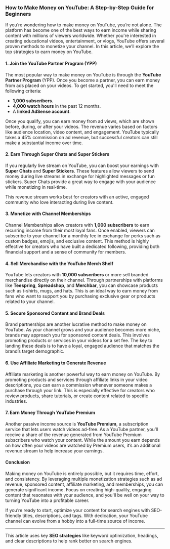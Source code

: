 ### How to Make Money on YouTube: A Step-by-Step Guide for Beginners

If you’re wondering how to make money on YouTube, you’re not alone. The platform has become one of the best ways to earn income while sharing content with millions of viewers worldwide. Whether you're interested in creating educational videos, entertainment, or vlogs, YouTube offers several proven methods to monetize your channel. In this article, we’ll explore the top strategies to earn money on YouTube.

#### 1. **Join the YouTube Partner Program (YPP)**

The most popular way to make money on YouTube is through the **YouTube Partner Program** (YPP). Once you become a partner, you can earn money from ads placed on your videos. To get started, you'll need to meet the following criteria:
- **1,000 subscribers**.
- **4,000 watch hours** in the past 12 months.
- A **linked AdSense account**.

Once you qualify, you can earn money from ad views, which are shown before, during, or after your videos. The revenue varies based on factors like audience location, video content, and engagement. YouTube typically takes a 45% commission on ad revenue, but successful creators can still make a substantial income over time.

#### 2. **Earn Through Super Chats and Super Stickers**

If you regularly live stream on YouTube, you can boost your earnings with **Super Chats** and **Super Stickers**. These features allow viewers to send money during live streams in exchange for highlighted messages or fun stickers. Super Chats provide a great way to engage with your audience while monetizing in real-time. 

This revenue stream works best for creators with an active, engaged community who love interacting during live content.

#### 3. **Monetize with Channel Memberships**

Channel Memberships allow creators with **1,000 subscribers** to earn recurring income from their most loyal fans. Once enabled, viewers can subscribe to your channel for a monthly fee in exchange for perks such as custom badges, emojis, and exclusive content. This method is highly effective for creators who have built a dedicated following, providing both financial support and a sense of community for members.

#### 4. **Sell Merchandise with the YouTube Merch Shelf**

YouTube lets creators with **10,000 subscribers** or more sell branded merchandise directly on their channel. Through partnerships with platforms like **Teespring**, **Spreadshop**, and **Merchbar**, you can showcase products such as t-shirts, mugs, and hats. This is an ideal way to earn money from fans who want to support you by purchasing exclusive gear or products related to your channel.

#### 5. **Secure Sponsored Content and Brand Deals**

Brand partnerships are another lucrative method to make money on YouTube. As your channel grows and your audience becomes more niche, brands may approach you for sponsored content deals. This involves promoting products or services in your videos for a set fee. The key to landing these deals is to have a loyal, engaged audience that matches the brand’s target demographic.

#### 6. **Use Affiliate Marketing to Generate Revenue**

Affiliate marketing is another powerful way to earn money on YouTube. By promoting products and services through affiliate links in your video descriptions, you can earn a commission whenever someone makes a purchase through your link. This is especially effective for creators who review products, share tutorials, or create content related to specific industries.

#### 7. **Earn Money Through YouTube Premium**

Another passive income source is **YouTube Premium**, a subscription service that lets users watch videos ad-free. As a YouTube partner, you’ll receive a share of the revenue generated from YouTube Premium subscribers who watch your content. While the amount you earn depends on how often your videos are watched by Premium users, it’s an additional revenue stream to help increase your earnings.

#### Conclusion

Making money on YouTube is entirely possible, but it requires time, effort, and consistency. By leveraging multiple monetization strategies such as ad revenue, sponsored content, affiliate marketing, and memberships, you can generate significant income. Focus on creating high-quality, engaging content that resonates with your audience, and you'll be well on your way to turning YouTube into a profitable career.

If you’re ready to start, optimize your content for search engines with SEO-friendly titles, descriptions, and tags. With dedication, your YouTube channel can evolve from a hobby into a full-time source of income.

---

This article uses key **SEO strategies** like keyword optimization, headings, and clear descriptions to help rank better on search engines.
